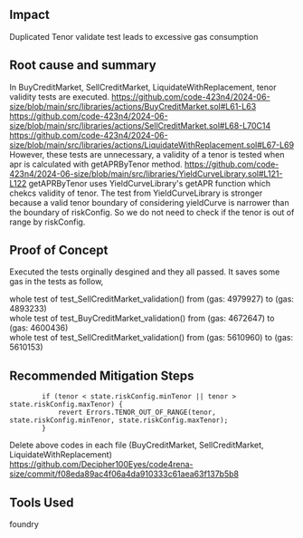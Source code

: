 ## Impact
Duplicated Tenor validate test leads to excessive gas consumption

## Root cause and summary

In BuyCreditMarket, SellCreditMarket, LiquidateWithReplacement, tenor validity tests are executed.
https://github.com/code-423n4/2024-06-size/blob/main/src/libraries/actions/BuyCreditMarket.sol#L61-L63
https://github.com/code-423n4/2024-06-size/blob/main/src/libraries/actions/SellCreditMarket.sol#L68-L70C14
https://github.com/code-423n4/2024-06-size/blob/main/src/libraries/actions/LiquidateWithReplacement.sol#L67-L69
However, these tests are unnecessary, a validity of a tenor is tested when apr is calculated with getAPRByTenor method.
https://github.com/code-423n4/2024-06-size/blob/main/src/libraries/YieldCurveLibrary.sol#L121-L122
getAPRByTenor uses YieldCurveLibrary's getAPR function which chekcs validity of tenor.
The test from YieldCurveLibrary is stronger because a valid tenor boundary of considering yieldCurve is narrower than the boundary of riskConfig. So we do not need to check if the tenor is out of range by riskConfig.


## Proof of Concept
Executed the tests orginally desgined and they all passed.
It saves some gas in the tests as follow,

whole test of test_SellCreditMarket_validation() from (gas: 4979927) to (gas: 4893233)  
whole test of test_BuyCreditMarket_validation() from (gas: 4672647) to (gas: 4600436)  
whole test of test_SellCreditMarket_validation() from (gas: 5610960) to (gas: 5610153) 

## Recommended Mitigation Steps

```
        if (tenor < state.riskConfig.minTenor || tenor > state.riskConfig.maxTenor) {
            revert Errors.TENOR_OUT_OF_RANGE(tenor, state.riskConfig.minTenor, state.riskConfig.maxTenor);
        }
```

Delete above codes in each file (BuyCreditMarket, SellCreditMarket, LiquidateWithReplacement)
https://github.com/Decipher100Eyes/code4rena-size/commit/f08eda89ac4f06a4da910333c61aea63f137b5b8

## Tools Used

foundry